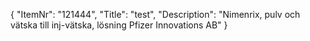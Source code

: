 {
  "ItemNr": "121444",
  "Title": "test",
  "Description": "Nimenrix, pulv och vätska till inj-vätska, lösning Pfizer Innovations AB"
}